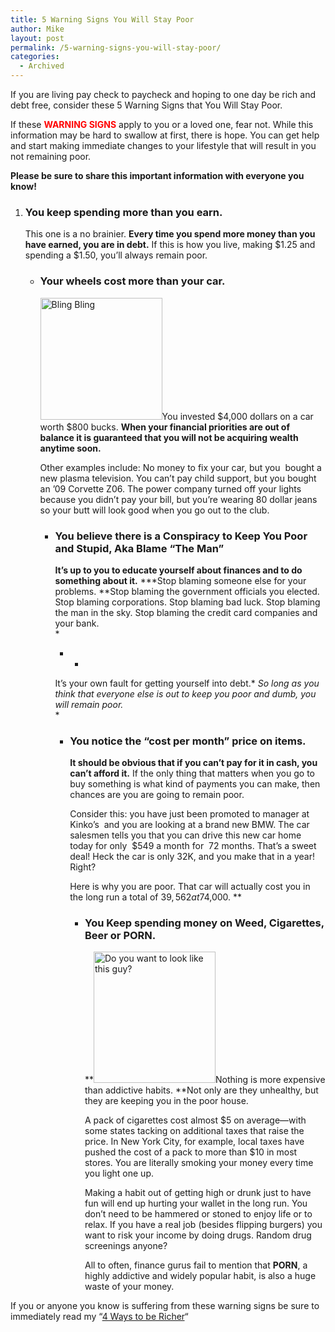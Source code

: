 ```yaml
---
title: 5 Warning Signs You Will Stay Poor
author: Mike
layout: post
permalink: /5-warning-signs-you-will-stay-poor/
categories:
  - Archived
---
```

If you are living pay check to paycheck and hoping to one day be rich and debt free, consider these 5 Warning Signs that You Will Stay Poor.

If these <span style="color: #ff0000;"><strong>WARNING SIGNS</strong></span> apply to you or a loved one, fear not. While this information may be hard to swallow at first, there is hope. You can get help and start making immediate changes to your lifestyle that will result in you not remaining poor.

**Please be sure to share this important information with everyone you know!**

1.  ### You keep spending more than you earn.
    
    This one is a no brainier. **Every time you spend more money than you have earned, you are in debt.** If this is how you live, making $1.25 and spending a $1.50, you&#8217;ll always remain poor.</li> 
    *   ### Your wheels cost more than your car.
        
        <img class="alignright size-thumbnail wp-image-374" title="Bling Bling" src="http://www.mikekey.com/romans/wp-content/assets/2009/12/Picture-198-150x150.jpg" alt="Bling Bling" width="195" height="195" />You invested $4,000 dollars on a car worth $800 bucks. **When your financial priorities are out of balance it is guaranteed that you will not be acquiring wealth anytime soon.**
        
        Other examples include: No money to fix your car, but you  bought a new plasma television. You can&#8217;t pay child support, but you bought an &#8217;09 Corvette Z06. The power company turned off your lights because you didn&#8217;t pay your bill, but you&#8217;re wearing 80 dollar jeans so your butt will look good when you go out to the club.</li> 
        *   ### You believe there is a Conspiracy to Keep You Poor and Stupid, Aka Blame &#8220;The Man&#8221;
            
            **It&#8217;s up to you to educate yourself about finances and to do something about it.** ***Stop blaming someone else for your problems. **Stop blaming the government officials you elected. Stop blaming corporations. Stop blaming bad luck. Stop blaming the man in the sky. Stop blaming the credit card companies and your bank.  
            *
            
            * *
            
            It&#8217;s your own fault for getting yourself into debt.* *So long as you think that everyone else is out to keep you poor and dumb, you will remain poor.*  
            *</li> 
            *   ### You notice the “cost per month” price on items.
                
                **It should be obvious that if you can&#8217;t pay for it in cash, you can&#8217;t afford it.** If the only thing that matters when you go to buy something is what kind of payments you can make, then chances are you are going to remain poor.
                
                Consider this: you have just been promoted to manager at Kinko&#8217;s  and you are looking at a brand new BMW. The car salesmen tells you that you can drive this new car home today for only  $549 a month for  72 months. That&#8217;s a sweet deal! Heck the car is only 32K, and you make that in a year! Right?
                
                Here is why you are poor. That car will actually cost you in the long run a total of $39,562 at 7% APR. **That sweet deal actually cost you an additional ****$4,000. **</li> 
                *   ### You Keep spending money on Weed, Cigarettes, Beer or PORN.
                    
                    **<img class="alignleft size-full wp-image-317" title="Do you want to look like this guy?" src="http://www.mikekey.com/romans/wp-content/assets/2009/12/3310615095_e0fa3b4571_o.jpg" alt="Do you want to look like this guy?" width="195" height="210" />Nothing is more expensive than addictive habits. **Not only are they unhealthy, but they are keeping you in the poor house.
                    
                    A pack of cigarettes cost almost $5 on average—with some states tacking on additional taxes that raise the price. In New York City, for example, local taxes have pushed the cost of a pack to more than $10 in most stores. You are literally smoking your money every time you light one up.
                    
                    Making a habit out of getting high or drunk just to have fun will end up hurting your wallet in the long run. You don&#8217;t need to be hammered or stoned to enjoy life or to relax. If you have a real job (besides flipping burgers) you want to risk your income by doing drugs. Random drug screenings anyone?
                    
                    All to often, finance gurus fail to mention that **PORN**, a highly addictive and widely popular habit, is also a huge waste of your money.</li> </ol> 
                    If you or anyone you know is suffering from these warning signs be sure to immediately read my &#8220;[4 Ways to be Richer][1]&#8220;

 [1]: ../4-ways-to-be-richer/